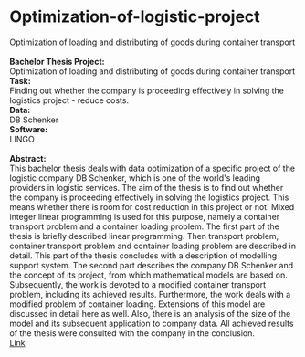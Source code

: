 # Optimization-of-logistic-project
Optimization of loading and distributing of goods during container transport <br>
<br>
**Bachelor Thesis Project:** <br>
Optimization of loading and distributing of goods during container transport <br>
**Task:**<br>
Finding out whether the company is proceeding effectively in solving the logistics project - reduce costs. <br>
**Data:** <br>
DB Schenker <br>
**Software:** <br>
LINGO <br>
<br>
**Abstract:**<br>
This bachelor thesis deals with data optimization of a specific project of the logistic company DB Schenker, which is one of the world&apos;s leading providers in logistic services. The aim of the thesis is to find out whether the company is proceeding effectively in solving the logistics project. This means whether there is room for cost reduction in this project or not. Mixed integer linear programming is used for this purpose, namely a container transport problem and a container loading problem. The first part of the thesis is briefly described linear programming. Then transport problem, container transport problem and container loading problem are described in detail. This part of the thesis concludes with a description of modelling support system. The second part describes the company DB Schenker and the concept of its project, from which mathematical models are based on. Subsequently, the work is devoted to a modified container transport problem, including its achieved results. Furthermore, the work deals with a modified problem of container loading. Extensions of this model are discussed in detail here as well. Also, there is an analysis of the size of the model and its subsequent application to company data. All achieved results of the thesis were consulted with the company in the conclusion.
<br>
[Link](https://vskp.vse.cz/english/83225)
